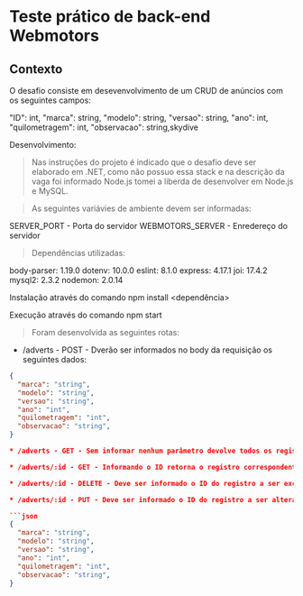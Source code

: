# Teste prático de back-end Webmotors

## Contexto
O desafio consiste em desevenvolvimento de um CRUD de anúncios com os seguintes campos:


  "ID": int,
  "marca": string,
  "modelo": string,
  "versao": string,
  "ano": int,
  "quilometragem": int,
  "observacao": string,skydive


Desenvolvimento:
> Nas instruções do projeto é indicado que o desafio deve ser elaborado em .NET, como não possuo essa stack e na descrição da vaga foi informado Node.js tomei a liberda de desenvolver em Node.js e MySQL. 

> As seguintes variávies de ambiente devem ser informadas:

SERVER_PORT - Porta do servidor
WEBMOTORS_SERVER - Enredereço do servidor

> Dependências utilizadas:

body-parser: 1.19.0
dotenv: 10.0.0
eslint: 8.1.0
express: 4.17.1
joi: 17.4.2
mysql2: 2.3.2
nodemon: 2.0.14

Instalação através do comando npm install <dependência>

Execução através do comando npm start

> Foram desenvolvida as seguintes rotas:


* /adverts - POST - Dverão ser informados no body da requisição os seguintes dados:

```json
{
  "marca": "string",
  "modelo": "string",
  "versao": "string",
  "ano": "int",
  "quilometragem": "int",
  "observacao": "string",
}

* /adverts - GET - Sem informar nenhum parâmetro devolve todos os registros do banco.

* /adverts/:id - GET - Informando o ID retorna o registro correspondente.

* /adverts/:id - DELETE - Deve ser informado o ID do registro a ser excluído

* /adverts/:id - PUT - Deve ser informado o ID do registro a ser alterado e no body da requisição os seguintes dados:

```json
{
  "marca": "string",
  "modelo": "string",
  "versao": "string",
  "ano": "int",
  "quilometragem": "int",
  "observacao": "string",
}

